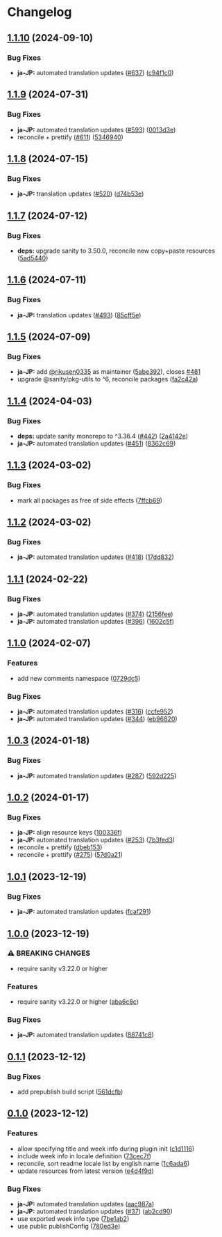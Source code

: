 # Changelog

## [1.1.10](https://github.com/sanity-io/locales/compare/locale-ja-jp-v1.1.9...locale-ja-jp-v1.1.10) (2024-09-10)


### Bug Fixes

* **ja-JP:** automated translation updates ([#637](https://github.com/sanity-io/locales/issues/637)) ([c94f1c0](https://github.com/sanity-io/locales/commit/c94f1c09a996b189e8d33159105c98bcd45cac33))

## [1.1.9](https://github.com/sanity-io/locales/compare/locale-ja-jp-v1.1.8...locale-ja-jp-v1.1.9) (2024-07-31)


### Bug Fixes

* **ja-JP:** automated translation updates ([#593](https://github.com/sanity-io/locales/issues/593)) ([0013d3e](https://github.com/sanity-io/locales/commit/0013d3e360e8fcd5fd27318a6fdebcaf9d5bb3a1))
* reconcile + prettify ([#611](https://github.com/sanity-io/locales/issues/611)) ([5346940](https://github.com/sanity-io/locales/commit/534694059e674d5150f7f484fd79411b0f5b74a2))

## [1.1.8](https://github.com/sanity-io/locales/compare/locale-ja-jp-v1.1.7...locale-ja-jp-v1.1.8) (2024-07-15)


### Bug Fixes

* **ja-JP:** translation updates ([#520](https://github.com/sanity-io/locales/issues/520)) ([d74b53e](https://github.com/sanity-io/locales/commit/d74b53e51440d4beb102d298dc454688a7ffeba6))

## [1.1.7](https://github.com/sanity-io/locales/compare/locale-ja-jp-v1.1.6...locale-ja-jp-v1.1.7) (2024-07-12)


### Bug Fixes

* **deps:** upgrade sanity to 3.50.0, reconcile new copy+paste resources ([5ad5440](https://github.com/sanity-io/locales/commit/5ad5440692ba75d76b5de468a5ed5cdfd01de995))

## [1.1.6](https://github.com/sanity-io/locales/compare/locale-ja-jp-v1.1.5...locale-ja-jp-v1.1.6) (2024-07-11)


### Bug Fixes

* **ja-JP:** translation updates ([#493](https://github.com/sanity-io/locales/issues/493)) ([85cff5e](https://github.com/sanity-io/locales/commit/85cff5eeeeb9e928e30a6ff4b0d8ec49d3ba93b5))

## [1.1.5](https://github.com/sanity-io/locales/compare/locale-ja-jp-v1.1.4...locale-ja-jp-v1.1.5) (2024-07-09)


### Bug Fixes

* **ja-JP:** add [@rikusen0335](https://github.com/rikusen0335) as maintainer ([5abe392](https://github.com/sanity-io/locales/commit/5abe3929d50dc7cfb7ac3f6af87ca0a3c43d25a4)), closes [#481](https://github.com/sanity-io/locales/issues/481)
* upgrade @sanity/pkg-utils to ^6, reconcile packages ([fa2c42a](https://github.com/sanity-io/locales/commit/fa2c42a0e8550ead90dcc61fe1abcecdacf8fd20))

## [1.1.4](https://github.com/sanity-io/locales/compare/locale-ja-jp-v1.1.3...locale-ja-jp-v1.1.4) (2024-04-03)


### Bug Fixes

* **deps:** update sanity monorepo to ^3.36.4 ([#442](https://github.com/sanity-io/locales/issues/442)) ([2a4142e](https://github.com/sanity-io/locales/commit/2a4142e6e50eb5992b3432169cd71676c353276f))
* **ja-JP:** automated translation updates ([#451](https://github.com/sanity-io/locales/issues/451)) ([8362c69](https://github.com/sanity-io/locales/commit/8362c695e43141b6e16b29aef5679120cbadf653))

## [1.1.3](https://github.com/sanity-io/locales/compare/locale-ja-jp-v1.1.2...locale-ja-jp-v1.1.3) (2024-03-02)


### Bug Fixes

* mark all packages as free of side effects ([7ffcb69](https://github.com/sanity-io/locales/commit/7ffcb6939ba729c3c6c528d81e14a833b9096f50))

## [1.1.2](https://github.com/sanity-io/locales/compare/locale-ja-jp-v1.1.1...locale-ja-jp-v1.1.2) (2024-03-02)


### Bug Fixes

* **ja-JP:** automated translation updates ([#418](https://github.com/sanity-io/locales/issues/418)) ([17dd832](https://github.com/sanity-io/locales/commit/17dd8320daac82d3b00735f20b5f7076c0645a85))

## [1.1.1](https://github.com/sanity-io/locales/compare/locale-ja-jp-v1.1.0...locale-ja-jp-v1.1.1) (2024-02-22)


### Bug Fixes

* **ja-JP:** automated translation updates ([#374](https://github.com/sanity-io/locales/issues/374)) ([2156fee](https://github.com/sanity-io/locales/commit/2156fee4e1dca28c8387c562b05da95031c812e8))
* **ja-JP:** automated translation updates ([#396](https://github.com/sanity-io/locales/issues/396)) ([1602c5f](https://github.com/sanity-io/locales/commit/1602c5f1b7b4a0cd99cc86e22b186d40194735f7))

## [1.1.0](https://github.com/sanity-io/locales/compare/locale-ja-jp-v1.0.3...locale-ja-jp-v1.1.0) (2024-02-07)


### Features

* add new comments namespace ([0729dc5](https://github.com/sanity-io/locales/commit/0729dc52cd29ac2611250663a32a7f1a5a039500))


### Bug Fixes

* **ja-JP:** automated translation updates ([#316](https://github.com/sanity-io/locales/issues/316)) ([ccfe952](https://github.com/sanity-io/locales/commit/ccfe952797985399ddead24cd285ec02a8b307c1))
* **ja-JP:** automated translation updates ([#344](https://github.com/sanity-io/locales/issues/344)) ([eb96820](https://github.com/sanity-io/locales/commit/eb968206f6589fe7680b177a4c48806356377b8f))

## [1.0.3](https://github.com/sanity-io/locales/compare/locale-ja-jp-v1.0.2...locale-ja-jp-v1.0.3) (2024-01-18)


### Bug Fixes

* **ja-JP:** automated translation updates ([#287](https://github.com/sanity-io/locales/issues/287)) ([592d225](https://github.com/sanity-io/locales/commit/592d2259dcc0201742e332203e4b46484a1fe309))

## [1.0.2](https://github.com/sanity-io/locales/compare/locale-ja-jp-v1.0.1...locale-ja-jp-v1.0.2) (2024-01-17)


### Bug Fixes

* **ja-JP:** align resource keys ([100336f](https://github.com/sanity-io/locales/commit/100336f8c068a21d0ae921edca14c0200d8568da))
* **ja-JP:** automated translation updates ([#253](https://github.com/sanity-io/locales/issues/253)) ([7b3fed3](https://github.com/sanity-io/locales/commit/7b3fed33da1b29b293cb94fcee8c372bda4cf9e2))
* reconcile + prettify ([dbeb153](https://github.com/sanity-io/locales/commit/dbeb153fc3f80207e357a888431d2fd739617821))
* reconcile + prettify ([#275](https://github.com/sanity-io/locales/issues/275)) ([57d0a21](https://github.com/sanity-io/locales/commit/57d0a21e05f631d47d74a2c029c9dcc3993bc7b0))

## [1.0.1](https://github.com/sanity-io/locales/compare/locale-ja-jp-v1.0.0...locale-ja-jp-v1.0.1) (2023-12-19)


### Bug Fixes

* **ja-JP:** automated translation updates ([fcaf291](https://github.com/sanity-io/locales/commit/fcaf29103f9b20ce30210e9e59b5fbecfc3dbf95))

## [1.0.0](https://github.com/sanity-io/locales/compare/locale-ja-jp-v0.1.1...locale-ja-jp-v1.0.0) (2023-12-19)


### ⚠ BREAKING CHANGES

* require sanity v3.22.0 or higher

### Features

* require sanity v3.22.0 or higher ([aba6c8c](https://github.com/sanity-io/locales/commit/aba6c8c3fd4f6e11b193b96a3821420f72ccc47d))


### Bug Fixes

* **ja-JP:** automated translation updates ([88741c8](https://github.com/sanity-io/locales/commit/88741c865391a615fe5f2383c158960b5ecf4fb5))

## [0.1.1](https://github.com/sanity-io/locales/compare/locale-ja-jp-v0.1.0...locale-ja-jp-v0.1.1) (2023-12-12)


### Bug Fixes

* add prepublish build script ([561dcfb](https://github.com/sanity-io/locales/commit/561dcfb24ab12f98fcc590b0dbc2cf297ea60485))

## [0.1.0](https://github.com/sanity-io/locales/compare/locale-ja-jp-v0.0.1...locale-ja-jp-v0.1.0) (2023-12-12)


### Features

* allow specifying title and week info during plugin init ([c1d1116](https://github.com/sanity-io/locales/commit/c1d1116bab0c99c6506a9744e33d6cf282bf1c1b))
* include week info in locale definition ([73cec7f](https://github.com/sanity-io/locales/commit/73cec7fb69ac92a565282aac0d08f13b634372fb))
* reconcile, sort readme locale list by english name ([1c6ada6](https://github.com/sanity-io/locales/commit/1c6ada624e83307f820d6c4ce1e7560eaf94b151))
* update resources from latest version ([e4d4f9d](https://github.com/sanity-io/locales/commit/e4d4f9daf8c2566f3ee7c9b002ac6d0051a2734c))


### Bug Fixes

* **ja-JP:** automated translation updates ([aac987a](https://github.com/sanity-io/locales/commit/aac987abfe7f009ff45f800c323ea0bc9eed2def))
* **ja-JP:** automated translation updates ([#37](https://github.com/sanity-io/locales/issues/37)) ([ab2cd90](https://github.com/sanity-io/locales/commit/ab2cd902cec13f3dae2fdd18fd0bb1549756f1dc))
* use exported week info type ([7be1ab2](https://github.com/sanity-io/locales/commit/7be1ab27939e1836e000155c576362fb5f54bd3e))
* use public publishConfig ([780ed3e](https://github.com/sanity-io/locales/commit/780ed3e6d35198fedebd769e71bf1dcc09fc6528))
